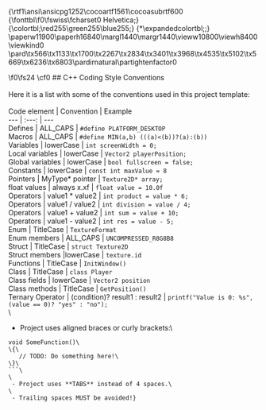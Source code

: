 {\rtf1\ansi\ansicpg1252\cocoartf1561\cocoasubrtf600
{\fonttbl\f0\fswiss\fcharset0 Helvetica;}
{\colortbl;\red255\green255\blue255;}
{\*\expandedcolortbl;;}
\paperw11900\paperh16840\margl1440\margr1440\vieww10800\viewh8400\viewkind0
\pard\tx566\tx1133\tx1700\tx2267\tx2834\tx3401\tx3968\tx4535\tx5102\tx5669\tx6236\tx6803\pardirnatural\partightenfactor0

\f0\fs24 \cf0 ## C++ Coding Style Conventions\
\
Here it is a list with some of the conventions used in this project template:\
\
Code element | Convention | Example\
--- | :---: | ---\
Defines | ALL_CAPS | `#define PLATFORM_DESKTOP`\
Macros | ALL_CAPS | `#define MIN(a,b) (((a)<(b))?(a):(b))`\
Variables | lowerCase | `int screenWidth = 0;`\
Local variables | lowerCase | `Vector2 playerPosition;`\
Global variables | lowerCase | `bool fullscreen = false;`\
Constants | lowerCase | `const int maxValue = 8`\
Pointers | MyType* pointer | `Texture2D* array;`\
float values | always x.xf | `float value = 10.0f`\
Operators | value1 * value2 | `int product = value * 6;`\
Operators | value1 / value2 | `int division = value / 4;`\
Operators | value1 + value2 | `int sum = value + 10;`\
Operators | value1 - value2 | `int res = value - 5;`\
Enum | TitleCase | `TextureFormat`\
Enum members | ALL_CAPS | `UNCOMPRESSED_R8G8B8`\
Struct | TitleCase | `struct Texture2D`\
Struct members |lowerCase | `texture.id`\
Functions | TitleCase | `InitWindow()`\
Class | TitleCase | `class Player`\
Class fields | lowerCase | `Vector2 position`\
Class methods | TitleCase | `GetPosition()`\
Ternary Operator | (condition)? result1 : result2 | `printf("Value is 0: %s", (value == 0)? "yes" : "no");`\
\
 - Project uses aligned braces or curly brackets:\
```c\
void SomeFunction()\
\{\
   // TODO: Do something here!\
\}\
```\
\
 - Project uses **TABS** instead of 4 spaces.\
\
 - Trailing spaces MUST be avoided!}